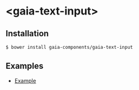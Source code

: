 # &lt;gaia-text-input&gt;

## Installation

```bash
$ bower install gaia-components/gaia-text-input
```

## Examples

- [Example](http://gaia-components.github.io/gaia-text-input/examples/)